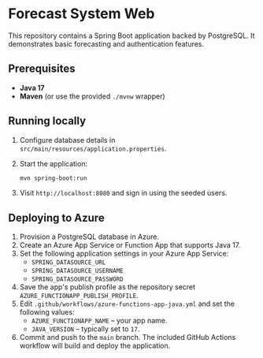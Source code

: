 # Forecast System Web

This repository contains a Spring Boot application backed by PostgreSQL.
It demonstrates basic forecasting and authentication features.

## Prerequisites

- **Java 17**
- **Maven** (or use the provided `./mvnw` wrapper)

## Running locally

1. Configure database details in `src/main/resources/application.properties`.
2. Start the application:

   ```bash
   mvn spring-boot:run
   ```

3. Visit `http://localhost:8080` and sign in using the seeded users.

## Deploying to Azure

1. Provision a PostgreSQL database in Azure.
2. Create an Azure App Service or Function App that supports Java 17.
3. Set the following application settings in your Azure App Service:
   - `SPRING_DATASOURCE_URL`
   - `SPRING_DATASOURCE_USERNAME`
   - `SPRING_DATASOURCE_PASSWORD`
4. Save the app's publish profile as the repository secret `AZURE_FUNCTIONAPP_PUBLISH_PROFILE`.
5. Edit `.github/workflows/azure-functions-app-java.yml` and set the following values:
   - `AZURE_FUNCTIONAPP_NAME` – your app name.
   - `JAVA_VERSION` – typically set to `17`.
6. Commit and push to the `main` branch. The included GitHub Actions workflow will build and deploy the application.
